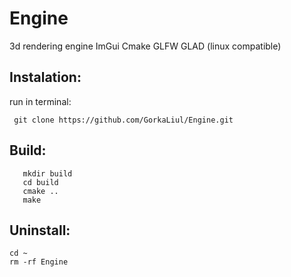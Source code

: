 # Engine
 3d rendering engine ImGui Cmake GLFW GLAD (linux compatible)


## Instalation: 
 run in terminal: 
```
 git clone https://github.com/GorkaLiul/Engine.git
```
## Build:
```
   mkdir build
   cd build
   cmake ..
   make
```
## Uninstall: 

```
cd ~
rm -rf Engine
```
